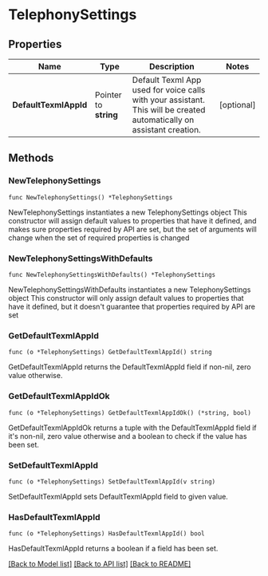 # TelephonySettings

## Properties

Name | Type | Description | Notes
------------ | ------------- | ------------- | -------------
**DefaultTexmlAppId** | Pointer to **string** | Default Texml App used for voice calls with your assistant. This will be created automatically on assistant creation. | [optional] 

## Methods

### NewTelephonySettings

`func NewTelephonySettings() *TelephonySettings`

NewTelephonySettings instantiates a new TelephonySettings object
This constructor will assign default values to properties that have it defined,
and makes sure properties required by API are set, but the set of arguments
will change when the set of required properties is changed

### NewTelephonySettingsWithDefaults

`func NewTelephonySettingsWithDefaults() *TelephonySettings`

NewTelephonySettingsWithDefaults instantiates a new TelephonySettings object
This constructor will only assign default values to properties that have it defined,
but it doesn't guarantee that properties required by API are set

### GetDefaultTexmlAppId

`func (o *TelephonySettings) GetDefaultTexmlAppId() string`

GetDefaultTexmlAppId returns the DefaultTexmlAppId field if non-nil, zero value otherwise.

### GetDefaultTexmlAppIdOk

`func (o *TelephonySettings) GetDefaultTexmlAppIdOk() (*string, bool)`

GetDefaultTexmlAppIdOk returns a tuple with the DefaultTexmlAppId field if it's non-nil, zero value otherwise
and a boolean to check if the value has been set.

### SetDefaultTexmlAppId

`func (o *TelephonySettings) SetDefaultTexmlAppId(v string)`

SetDefaultTexmlAppId sets DefaultTexmlAppId field to given value.

### HasDefaultTexmlAppId

`func (o *TelephonySettings) HasDefaultTexmlAppId() bool`

HasDefaultTexmlAppId returns a boolean if a field has been set.


[[Back to Model list]](../README.md#documentation-for-models) [[Back to API list]](../README.md#documentation-for-api-endpoints) [[Back to README]](../README.md)


